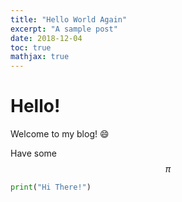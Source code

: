```yaml
---
title: "Hello World Again"
excerpt: "A sample post"
date: 2018-12-04
toc: true
mathjax: true
---
```


# Hello!

Welcome to my blog! :smile:

Have some $$\pi$$

```python
print("Hi There!")
```
